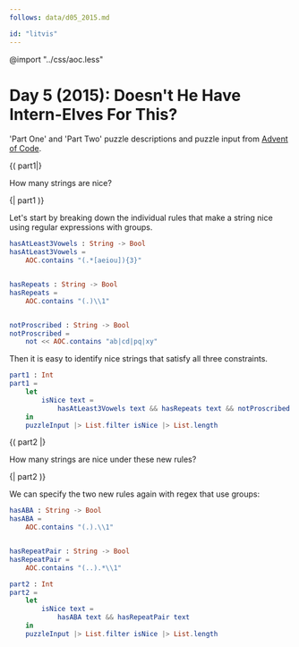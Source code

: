 ```yaml
---
follows: data/d05_2015.md

id: "litvis"
---
```


@import "../css/aoc.less"

# Day 5 (2015): Doesn't He Have Intern-Elves For This?

'Part One' and 'Part Two' puzzle descriptions and puzzle input from [Advent of Code](https://adventofcode.com/2015/day/5).

{( part1|}

How many strings are nice?

{| part1 )}

Let's start by breaking down the individual rules that make a string nice using regular expressions with groups.

```elm {l}
hasAtLeast3Vowels : String -> Bool
hasAtLeast3Vowels =
    AOC.contains "(.*[aeiou]){3}"


hasRepeats : String -> Bool
hasRepeats =
    AOC.contains "(.)\\1"


notProscribed : String -> Bool
notProscribed =
    not << AOC.contains "ab|cd|pq|xy"
```

Then it is easy to identify nice strings that satisfy all three constraints.

```elm {l r}
part1 : Int
part1 =
    let
        isNice text =
            hasAtLeast3Vowels text && hasRepeats text && notProscribed text
    in
    puzzleInput |> List.filter isNice |> List.length
```

{( part2 |}

How many strings are nice under these new rules?

{| part2 )}

We can specify the two new rules again with regex that use groups:

```elm {l}
hasABA : String -> Bool
hasABA =
    AOC.contains "(.).\\1"


hasRepeatPair : String -> Bool
hasRepeatPair =
    AOC.contains "(..).*\\1"
```

```elm {l r}
part2 : Int
part2 =
    let
        isNice text =
            hasABA text && hasRepeatPair text
    in
    puzzleInput |> List.filter isNice |> List.length
```
